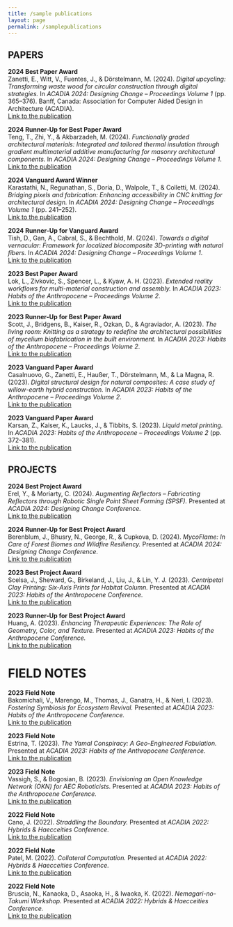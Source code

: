 ```yaml
---
title: /sample publications
layout: page
permalink: /samplepublications
---
```


## PAPERS

**2024 Best Paper Award**  
Zanetti, E., Witt, V., Fuentes, J., & Dörstelmann, M. (2024). *Digital upcycling: Transforming waste wood for circular construction through digital strategies.* In *ACADIA 2024: Designing Change – Proceedings Volume 1* (pp. 365–376). Banff, Canada: Association for Computer Aided Design in Architecture (ACADIA).  
[Link to the publication](https://drive.google.com/file/d/12R1O2JpPY6v_Pg8j2xvnBjctsmUt0mnK/view?usp=drive_link)

**2024 Runner-Up for Best Paper Award**  
Teng, T., Zhi, Y., & Akbarzadeh, M. (2024). *Functionally graded architectural materials: Integrated and tailored thermal insulation through gradient multimaterial additive manufacturing for masonry architectural components.* In *ACADIA 2024: Designing Change – Proceedings Volume 1*.  
[Link to the publication](https://drive.google.com/file/d/1-vi62clko0VdAECxEPHd2vPojw7VTTGD/view?usp=drive_link)

**2024 Vanguard Award Winner**  
Karastathi, N., Regunathan, S., Doria, D., Walpole, T., & Colletti, M. (2024). *Bridging pixels and fabrication: Enhancing accessibility in CNC knitting for architectural design.* In *ACADIA 2024: Designing Change – Proceedings Volume 1* (pp. 241–252).  
[Link to the publication](https://drive.google.com/file/d/1G2BT47Oy-Kb-jH5x1xfxVBh6c0bWm5xV/view?usp=drive_link)

**2024 Runner-Up for Vanguard Award**  
Tish, D., Gan, A., Cabral, S., & Bechthold, M. (2024). *Towards a digital vernacular: Framework for localized biocomposite 3D-printing with natural fibers.* In *ACADIA 2024: Designing Change – Proceedings Volume 1*.  
[Link to the publication](https://drive.google.com/file/d/1G2BT47Oy-Kb-jH5x1xfxVBh6c0bWm5xV/view?usp=drive_link)

**2023 Best Paper Award**  
Lok, L., Zivkovic, S., Spencer, L., & Kyaw, A. H. (2023). *Extended reality workflows for multi-material construction and assembly.* In *ACADIA 2023: Habits of the Anthropocene – Proceedings Volume 2*.  
[Link to the publication](https://drive.google.com/file/d/1LibSB6PpJ5gHIZME_sVTdeEc1H3P0HCX/view?usp=drive_link)

**2023 Runner-Up for Best Paper Award**  
Scott, J., Bridgens, B., Kaiser, R., Ozkan, D., & Agraviador, A. (2023). *The living room: Knitting as a strategy to redefine the architectural possibilities of mycelium biofabrication in the built environment.* In *ACADIA 2023: Habits of the Anthropocene – Proceedings Volume 2*.  
[Link to the publication](https://drive.google.com/file/d/14NN6HZY5N7HxN9bo6tak50bIfQ3rxiWF/view?usp=drive_link)

**2023 Vanguard Paper Award**  
Casalnuovo, G., Zanetti, E., Haußer, T., Dörstelmann, M., & La Magna, R. (2023). *Digital structural design for natural composites: A case study of willow-earth hybrid construction.* In *ACADIA 2023: Habits of the Anthropocene – Proceedings Volume 2*.  
[Link to the publication](https://drive.google.com/file/d/1h3cCiTsOGDyk5rv-dXHRAs833sD93_m6/view?usp=drive_link)

**2023 Vanguard Paper Award**  
Karsan, Z., Kaiser, K., Laucks, J., & Tibbits, S. (2023). *Liquid metal printing.* In *ACADIA 2023: Habits of the Anthropocene – Proceedings Volume 2* (pp. 372–381).  
[Link to the publication](https://drive.google.com/file/d/1LibSB6PpJ5gHIZME_sVTdeEc1H3P0HCX/view?usp=drive_link)

## PROJECTS

**2024 Best Project Award**  
Erel, Y., & Moriarty, C. (2024). *Augmenting Reflectors – Fabricating Reflectors through Robotic Single Point Sheet Forming (SPSF).* Presented at *ACADIA 2024: Designing Change Conference.*  
[Link to the publication](https://drive.google.com/file/d/1S51HsGGQYqcjOQ8wYaxD2Ec967-GHIA-/view?usp=sharing)

**2024 Runner-Up for Best Project Award**  
Berenblum, J., Bhusry, N., George, R., & Cupkova, D. (2024). *MycoFlame: In Care of Forest Biomes and Wildfire Resiliency.* Presented at *ACADIA 2024: Designing Change Conference.*  
[Link to the publication](https://drive.google.com/file/d/1xAo4VgDXUFpitEb6WlbpOc5ZyovPAXaO/view?usp=sharing)

**2023 Best Project Award**  
Scelsa, J., Sheward, G., Birkeland, J., Liu, J., & Lin, Y. J. (2023). *Centripetal Clay Printing: Six-Axis Prints for Habitat Column.* Presented at *ACADIA 2023: Habits of the Anthropocene Conference.*  
[Link to the publication](https://drive.google.com/file/d/1LZ6qAYvJVH4f-RHdYalGw6fy2K9rM_Eo/view?usp=sharing)

**2023 Runner-Up for Best Project Award**  
Huang, A. (2023). *Enhancing Therapeutic Experiences: The Role of Geometry, Color, and Texture.* Presented at *ACADIA 2023: Habits of the Anthropocene Conference.*  
[Link to the publication](https://drive.google.com/file/d/1yCmROF4FgE3D3vWcC4GOGwrHJCLZDEhK/view?usp=sharing)

# FIELD NOTES

**2023 Field Note**  
Bakomichali, V., Marengo, M., Thomas, J., Ganatra, H., & Neri, I. (2023). *Fostering Symbiosis for Ecosystem Revival.* Presented at *ACADIA 2023: Habits of the Anthropocene Conference.*  
[Link to the publication](https://drive.google.com/file/d/1-uHZ3GD-oseVlkdNfwJULgnhB5fLr885/view?usp=drive_link)

**2023 Field Note**  
Estrina, T. (2023). *The Yamal Conspiracy: A Geo-Engineered Fabulation.* Presented at *ACADIA 2023: Habits of the Anthropocene Conference.*  
[Link to the publication](https://drive.google.com/file/d/1-vi62clko0VdAECxEPHd2vPojw7VTTGD/view?usp=drive_link)

**2023 Field Note**  
Vassigh, S., & Bogosian, B. (2023). *Envisioning an Open Knowledge Network (OKN) for AEC Roboticists.* Presented at *ACADIA 2023: Habits of the Anthropocene Conference.*  
[Link to the publication](https://drive.google.com/file/d/1G2BT47Oy-Kb-jH5x1xfxVBh6c0bWm5xV/view?usp=drive_link)

**2022 Field Note**  
Cano, J. (2022). *Straddling the Boundary.* Presented at *ACADIA 2022: Hybrids & Haecceities Conference.*  
[Link to the publication](https://drive.google.com/file/d/1LibSB6PpJ5gHIZME_sVTdeEc1H3P0HCX/view?usp=drive_link)

**2022 Field Note**  
Patel, M. (2022). *Collateral Computation.* Presented at *ACADIA 2022: Hybrids & Haecceities Conference.*  
[Link to the publication](https://drive.google.com/file/d/14NN6HZY5N7HxN9bo6tak50bIfQ3rxiWF/view?usp=drive_link)

**2022 Field Note**  
Bruscia, N., Kanaoka, D., Asaoka, H., & Iwaoka, K. (2022). *Nemagari-no-Takumi Workshop.* Presented at *ACADIA 2022: Hybrids & Haecceities Conference.*  
[Link to the publication](https://drive.google.com/file/d/1h3cCiTsOGDyk5rv-dXHRAs833sD93_m6/view?usp=drive_link)
